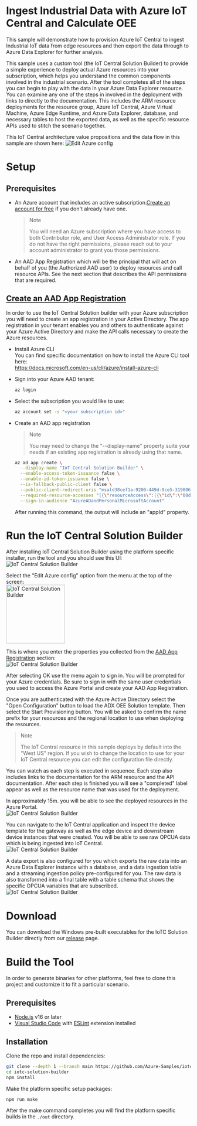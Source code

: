 # Ingest Industrial Data with Azure IoT Central and Calculate OEE
This sample will demonstrate how to provision Azure IoT Central to ingest Industrial IoT data from edge resources and then export the data through to Azure Data Explorer for further analysis.

This sample uses a custom tool (the IoT Central Solution Builder) to provide a simple experience to deploy actual Azure resources into your subscription, which helps you understand the common components involved in the industrial scenario. After the tool completes all of the steps you can begin to play with the data in your Azure Data Explorer resource. You can examine any one of the steps in involved in the deployment with links to directly to the documentation. This includes the ARM resource deployments for the resource group, Azure IoT Central, Azure Virtual Machine, Azure Edge Runtime, and Azure Data Explorer, database, and necessary tables to host the exported data, as well as the specific resource APIs used to stitch the scenario together.

This IoT Central architecture value propositions and the data flow in this sample are shown here:
<img src="./content/iotcarch.png" alt="Edit Azure config" />

# Setup
## Prerequisites
* An Azure account that includes an active subscription.[Create an account for free](https://azure.microsoft.com/free/?WT.mc_id=A261C142F) if you don't already have one.
  > Note
  >
  >You will need an Azure subscription where you have access to both Contributor role, and User Access Administrator role. If you do not have the right permissions, please reach out to your account administrator to grant you those permissions.
* An AAD App Registration which will be the principal that will act on behalf of you (the Authorized AAD user) to deploy resources and call resource APIs. See the next section that describes the API permissions that are required.

## [Create an AAD App Registration](#create-an-aad-app-registration)
In order to use the IoT Central Solution builder with your Azure subscription you will need to create an app registration in your Active Directory. The app registration in your tenant enables you and others to authenticate against your Azure Active Directory and make the API calls necessary to create the Azure resources. 

* Install Azure CLI  
You can find specific documentation on how to install the Azure CLI tool here:  
https://docs.microsoft.com/en-us/cli/azure/install-azure-cli  

* Sign into your Azure AAD tenant:
  ```bash
  az login
  ```
* Select the subscription you would like to use:
  ```bash
  az account set -s "<your subscription id>"
  ```
* Create an AAD app registration
  > Note
  >
  >You may need to change the "--display-name" property suite your needs if an existing app registration is already using that name.

  ```bash
  az ad app create \
    --display-name "IoT Central Solution Builder" \
    --enable-access-token-issuance false \
    --enable-id-token-issuance false \
    --is-fallback-public-client false \
    --public-client-redirect-uris "msald38cef1a-9200-449d-9ce5-3198067beaa5://auth" \
    --required-resource-accesses "[{\"resourceAccess\":[{\"id\":\"00d678f0-da44-4b12-a6d6-c98bcfd1c5fe\",\"type\":\"Scope\"}],\"resourceAppId\":\"2746ea77-4702-4b45-80ca-3c97e680e8b7\"},{\"resourceAccess\":[{\"id\":\"73792908-5709-46da-9a68-098589599db6\",\"type\":\"Scope\"}],\"resourceAppId\":\"9edfcdd9-0bc5-4bd4-b287-c3afc716aac7\"},{\"resourceAccess\":[{\"id\":\"41094075-9dad-400e-a0bd-54e686782033\",\"type\":\"Scope\"}],\"resourceAppId\":\"797f4846-ba00-4fd7-ba43-dac1f8f63013\"},{\"resourceAccess\":[{\"id\":\"e1fe6dd8-ba31-4d61-89e7-88639da4683d\",\"type\":\"Scope\"}],\"resourceAppId\":\"00000003-0000-0000-c000-000000000000\"}]" \
    --sign-in-audience "AzureADandPersonalMicrosoftAccount"
  ```
  After running this command, the output will include an "appId" property.

# Run the IoT Central Solution Builder
After installing IoT Central Solution Builder using the platform specific installer, run the tool and you should see this UI:  
<img src="./content/iotsbempty.png" alt="IoT Central Solution Builder" />

Select the "Edit Azure config" option from the menu at the top of the screen:  
<img src="./content/azureconfigmenu.png" height="160" alt="IoT Central Solution Builder" />

This is where you enter the properties you collected from the [AAD App Registration](#create-an-aad-app-registration) section:  
<img src="./content/azureconfig.png" alt="IoT Central Solution Builder" />

After selecting OK use the menu again to sign in. You will be prompted for your Azure credentials. Be sure to sign in with the same user credentials you used to access the Azure Portal and create your AAD App Registration.

Once you are authenticated with the Azure Active Directory select the "Open Configuration" button to load the ADX OEE Solution template. Then select the Start Provisioning button. You will be asked to confirm the name prefix for your resources and the regional location to use when deploying the resources.
  > Note
  >
  >The IoT Central resource in this sample deploys by default into the "West US" region. If you wish to change the location to use for your IoT Central resource you can edit the configuration file directly.  

You can watch as each step is executed in sequence. Each step also includes links to the documentation for the ARM resource and the API documentation. After each step is finished you will see a "completed" label appear as well as the resource name that was used for the deployment.

In approximately 15m. you will be able to see the deployed resources in the Azure Portal.  
<img src="./content/azureresources.png" alt="IoT Central Solution Builder" />

You can navigate to the IoT Central application and inspect the device template for the gateway as well as the edge device and downstream device instances that were created. You will be able to see raw OPCUA data which is being ingested into IoT Central.  
<img src="./content/iotcentral.png" alt="IoT Central Solution Builder" />

A data export is also configured for you which exports the raw data into an Azure Data Explorer instance with a database, and a data ingestion table and a streaming ingestion policy pre-configured for you. The raw data is also transformed into a final table with a table schema that shows the specific OPCUA variables that are subscribed.  
<img src="./content/adxexplorer.png" alt="IoT Central Solution Builder" />

# Download
You can download the Windows pre-built executables for the IoTC Solution Builder directly from our [release](https://github.com/Azure-Samples/iotc-solution-builder/releases) page.

# Build the Tool
In order to generate binaries for other platforms, feel free to clone this project and customize it to fit a particular scenario.
## Prerequisites
* [Node.js](https://nodejs.org/en/download/) v16 or later
* [Visual Studio Code](https://code.visualstudio.com/Download) with [ESLint](https://marketplace.visualstudio.com/items?itemName=dbaeumer.vscode-eslint) extension installed

## Installation
Clone the repo and install dependencies:

```bash
git clone --depth 1 --branch main https://github.com/Azure-Samples/iotc-solution-builder.git
cd iotc-solution-builder
npm install
```
Make the platform specific setup packages:
```bash
npm run make
```
After the make command completes you will find the platform specific builds in the `./out` directory.
